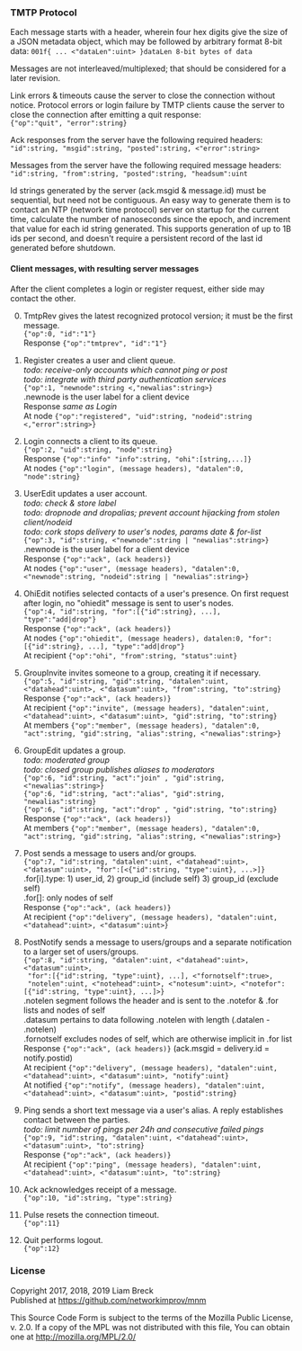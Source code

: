 ### TMTP Protocol

Each message starts with a header, wherein four hex digits give the size of a JSON metadata object, 
which may be followed by arbitrary format 8-bit data: 
`001f{ ... <"dataLen":uint> }dataLen 8-bit bytes of data`

Messages are not interleaved/multiplexed; that should be considered for a later revision.

Link errors & timeouts cause the server to close the connection without notice. 
Protocol errors or login failure by TMTP clients cause the server to close the connection 
after emitting a quit response:  
`{"op":"quit", "error":string}`

Ack responses from the server have the following required headers:  
`"id":string, "msgid":string, "posted":string, <"error":string>`

Messages from the server have the following required message headers:  
`"id":string, "from":string, "posted":string, "headsum":uint`

Id strings generated by the server (ack.msgid & message.id) must be sequential, 
but need not be contiguous. An easy way to generate them is to contact an NTP 
(network time protocol) server on startup for the current time, calculate the number of 
nanoseconds since the epoch, and increment that value for each id string generated. 
This supports generation of up to 1B ids per second, and doesn't require a persistent 
record of the last id generated before shutdown.

#### Client messages, with resulting server messages

After the client completes a login or register request, either side may contact the other.

0. TmtpRev gives the latest recognized protocol version; it must be the first message.  
`{"op":0, "id":"1"}`  
Response `{"op":"tmtprev", "id":"1"}`

0. Register creates a user and client queue.  
_todo: receive-only accounts which cannot ping or post_  
_todo: integrate with third party authentication services_  
`{"op":1, "newnode":string <,"newalias":string>}`  
.newnode is the user label for a client device  
Response _same as Login_  
At node `{"op":"registered", "uid":string, "nodeid":string <,"error":string>}`

0. Login connects a client to its queue.  
`{"op":2, "uid":string, "node":string}`  
Response `{"op":"info" "info":string, "ohi":[string,...]}`  
At nodes `{"op":"login", (message headers), "datalen":0, "node":string}`

0. UserEdit updates a user account.  
_todo: check & store label_  
_todo: dropnode and dropalias; prevent account hijacking from stolen client/nodeid_  
_todo: cork stops delivery to user's nodes, params date & for-list_  
`{"op":3, "id":string, <"newnode":string | "newalias":string>}`  
.newnode is the user label for a client device  
Response `{"op":"ack", (ack headers)}`  
At nodes `{"op":"user", (message headers), "datalen":0, <"newnode":string, "nodeid":string | "newalias":string>}`

0. OhiEdit notifies selected contacts of a user's presence. 
On first request after login, no "ohiedit" message is sent to user's nodes.  
`{"op":4, "id":string, "for":[{"id":string}, ...], "type":"add|drop"}`  
Response `{"op":"ack", (ack headers)}`  
At nodes `{"op":"ohiedit", (message headers), datalen:0, "for":[{"id":string}, ...], "type":"add|drop"}`  
At recipient `{"op":"ohi", "from":string, "status":uint}`

0. GroupInvite invites someone to a group, creating it if necessary.  
`{"op":5, "id":string, "gid":string, "datalen":uint, <"datahead":uint>, <"datasum":uint>, "from":string, "to":string}`  
Response `{"op":"ack", (ack headers)}`  
At recipient `{"op":"invite", (message headers), "datalen":uint, <"datahead":uint>, <"datasum":uint>, "gid":string, "to":string}`  
At members `{"op":"member", (message headers), "datalen":0, "act":string, "gid":string, "alias":string, <"newalias":string>}`

0. GroupEdit updates a group.  
_todo: moderated group_  
_todo: closed group publishes aliases to moderators_  
`{"op":6, "id":string, "act":"join" , "gid":string, <"newalias":string>}`  
`{"op":6, "id":string, "act":"alias", "gid":string, "newalias":string}`  
`{"op":6, "id":string, "act":"drop" , "gid":string, "to":string}`  
Response `{"op":"ack", (ack headers)}`  
At members `{"op":"member", (message headers), "datalen":0, "act":string, "gid":string, "alias":string, <"newalias":string>}`

0. Post sends a message to users and/or groups.  
`{"op":7, "id":string, "datalen":uint, <"datahead":uint>, <"datasum":uint>, "for":[<{"id":string, "type":uint}, ...>]}`  
.for[i].type: 1) user_id, 2) group_id (include self) 3) group_id (exclude self)  
.for[]: only nodes of self  
Response `{"op":"ack", (ack headers)}`  
At recipient `{"op":"delivery", (message headers), "datalen":uint, <"datahead":uint>, <"datasum":uint>}`

0. PostNotify sends a message to users/groups and a separate notification to a larger set of users/groups.  
`{"op":8, "id":string, "datalen":uint, <"datahead":uint>, <"datasum":uint>,`  
` "for":[{"id":string, "type":uint}, ...], <"fornotself":true>,`  
` "notelen":uint, <"notehead":uint>, <"notesum":uint>, <"notefor":[{"id":string, "type":uint}, ...]>}`  
.notelen segment follows the header and is sent to the .notefor & .for lists and nodes of self  
.datasum pertains to data following .notelen with length (.datalen - .notelen)  
.fornotself excludes nodes of self, which are otherwise implicit in .for list  
Response `{"op":"ack", (ack headers)}` (ack.msgid = delivery.id = notify.postid)  
At recipient `{"op":"delivery", (message headers), "datalen":uint, <"datahead":uint>, <"datasum":uint>, "notify":uint}`  
At notified `{"op":"notify", (message headers), "datalen":uint, <"datahead":uint>, <"datasum":uint>, "postid":string}`

0. Ping sends a short text message via a user's alias.
A reply establishes contact between the parties.  
_todo: limit number of pings per 24h and consecutive failed pings_  
`{"op":9, "id":string, "datalen":uint, <"datahead":uint>, <"datasum":uint>, "to":string}`  
Response `{"op":"ack", (ack headers)}`  
At recipient `{"op":"ping", (message headers), "datalen":uint, <"datahead":uint>, <"datasum":uint>, "to":string}`

0. Ack acknowledges receipt of a message.  
`{"op":10, "id":string, "type":string}`

0. Pulse resets the connection timeout.  
`{"op":11}`

0. Quit performs logout.  
`{"op":12}`


### License

Copyright 2017, 2018, 2019 Liam Breck  
Published at https://github.com/networkimprov/mnm

This Source Code Form is subject to the terms of the Mozilla Public
License, v. 2.0. If a copy of the MPL was not distributed with this
file, You can obtain one at http://mozilla.org/MPL/2.0/

